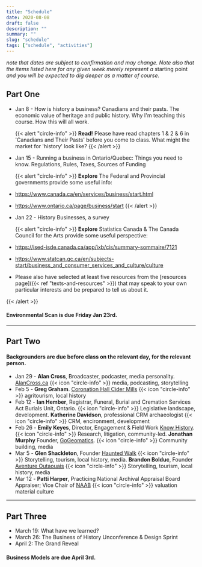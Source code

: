 ```yaml
---
title: "Schedule"
date: 2020-08-08
draft: false
description: ""
summary: ""
slug: "schedule"
tags: ["schedule", "activities"]
---
```


*note that dates are subject to confirmation and may change. Note also that the items listed here for any given week merely represent a* starting point *and you will be expected to dig deeper as a matter of course.*

## Part One

+ Jan 8 - How is history a business? Canadians and their pasts. The economic value of heritage and public history. Why I'm teaching this course. How this will all work.

	{{< alert "circle-info" >}}
**Read!** Please have read chapters 1 & 2 & 6 in 'Canadians and Their Pasts' before you come to class. What might the market for 'history' look like?
{{< /alert >}}

+ Jan 15 - Running a business in Ontario/Quebec: Things you need to know. Regulations, Rules, Taxes, Sources of Funding

	{{< alert "circle-info" >}}
**Explore** The Federal and Provincial governments provide some useful info:
+ https://www.canada.ca/en/services/business/start.html
+ https://www.ontario.ca/page/business/start
{{< /alert >}}

+ Jan 22 - History Businesses, a survey

	{{< alert "circle-info" >}}
**Explore** Statistics Canada & The Canada Council for the Arts provide some useful perspective:
+ https://ised-isde.canada.ca/app/ixb/cis/summary-sommaire/7121
+ https://www.statcan.gc.ca/en/subjects-start/business_and_consumer_services_and_culture/culture

+ Please also have selected at least five resources from the [resources page]({{< ref "texts-and-resources" >}}) that may speak to your own particular interests and be prepared to tell us about it.

{{< /alert >}}

#### Environmental Scan is due Friday Jan 23rd.

---

## Part Two

#### Backgrounders are due before class on the relevant day, for the relevant person.

+ Jan 29 - **Alan Cross**, Broadcaster, podcaster, media personality. [AlanCross.ca](https://www.ajournalofmusicalthings.com/about_alan_cross/) {{< icon "circle-info" >}} media, podcasting, storytelling
+ Feb 5 - **Greg Graham**. [Coronation Hall Cider Mills](https://coronationhall.com) {{< icon "circle-info" >}} agritourism, local history 
+ Feb 12 - **Ian Hember**, Registrar, Funeral, Burial and Cremation Services Act
Burials Unit, Ontario. {{< icon "circle-info" >}} Legislative landscape, development. **Katherine Davidson**, professional CRM archaeologist {{< icon "circle-info" >}} CRM, encironment, development
+ Feb 26 - **Emily Keyes**, Director, Engagement & Field Work [Know History](https://www.knowhistory.ca/who-we-are/). {{< icon "circle-info" >}} Research, litigation, community-led. **Jonathan Murphy** Founder, [GoGeomatics](https://gogeomatics.ca). {{< icon "circle-info" >}} Community building, media
+ Mar 5 - **Glen Shackleton**, Founder [Haunted Walk](https://hauntedwalk.com/) {{< icon "circle-info" >}} Storytelling, tourism, local history, media. **Brandon Bolduc**, Founder [Aventure Outaouais](https://www.aventureoutaouais.ca/) {{< icon "circle-info" >}} Storytelling, tourism, local history, media
+ Mar 12 - **Patti Harper**, Practicing National Archival Appraisal Board Appraiser; Vice Chair of [NAAB](https://naab.ca/) {{< icon "circle-info" >}} valuation material culture    


---

## Part Three

+ March 19: What have we learned? 
+ March 26: The Business of History Unconference & Design Sprint
+ April 2: The Grand Reveal

#### Business Models are due April 3rd.
